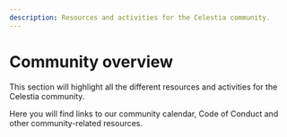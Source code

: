 ```yaml
---
description: Resources and activities for the Celestia community.
---
```


# Community overview

This section will highlight all the different resources and activities
for the Celestia community.

Here you will find links to our community calendar, Code of Conduct
and other community-related resources.
